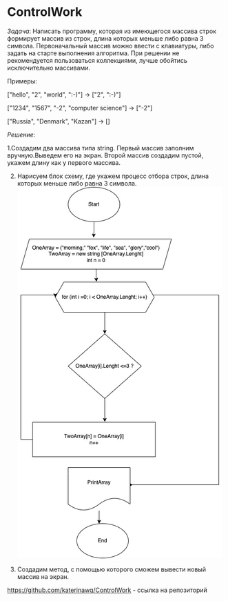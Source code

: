 # ControlWork
*Задача*: Написать программу, которая из имеющегося массива строк формирует массив из строк, длина которых меньше либо равна 3 символа. Первоначальный массив можно ввести с клавиатуры, либо задать на старте выполнения алгоритма. При решении не рекомендуется пользоваться коллекциями, лучше обойтись исключительно массивами.

Примеры:

["hello", "2", "world", ":-)"] -> ["2", ":-)"]

["1234", "1567", "-2", "computer science"] -> ["-2"]

["Russia", "Denmark", "Kazan"] -> []

*Решение*:

1.Создадим два массива типа string. Первый массив заполним вручную.Выведем его на экран. Второй массив создадим пустой, укажем длину как у первого массива.

2. Нарисуем блок схему, где укажем процесс отбора строк, длина которых меньше либо равна 3 символа.
![](11.jpg)

3. Создадим метод, с помощью которого сможем вывести новый массив на экран.

https://github.com/katerinawq/ControlWork - ссылка на репозиторий
